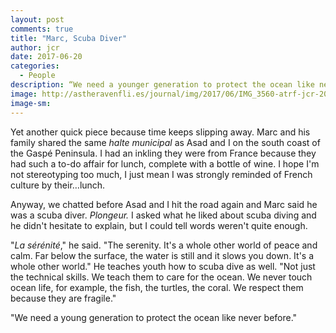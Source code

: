 ```yaml
---
layout: post
comments: true
title: "Marc, Scuba Diver"
author: jcr
date: 2017-06-20
categories:
  - People
description: “We need a younger generation to protect the ocean like never before.”
image: http://astheravenfli.es/journal/img/2017/06/IMG_3560-atrf-jcr-2000-web.jpg
image-sm:
---
```


Yet another quick piece because time keeps slipping away. Marc and his family shared the same <i>halte municipal</i> as Asad and I on the south coast of the Gaspé Peninsula. I had an inkling they were from France because they had such a to-do affair for lunch, complete with a bottle of wine. I hope I'm not stereotyping too much, I just mean I was strongly reminded of French culture by their&hellip;lunch.

Anyway, we chatted before Asad and I hit the road again and Marc said he was a scuba diver. <i>Plongeur.</i> I asked what he liked about scuba diving and he didn't hesitate to explain, but I could tell words weren't quite enough.

"<i>La sérénité</i>," he said. "The serenity. It's a whole other world of peace and calm. Far below the surface, the water is still and it slows you down. It's a whole other world." He teaches youth how to scuba dive as well. "Not just the technical skills. We teach them to care for the ocean. We never touch ocean life, for example, the fish, the turtles, the coral. We respect them because they are fragile."

"We need a young generation to protect the ocean like never before."